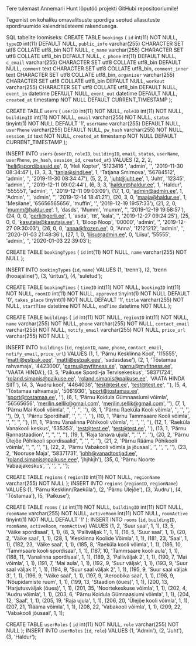 Tere tulemast Annemarii Hunt lõputöö projekti GitHubi repositooriumile!

Tegemist on kohaliku omavalitsuste spordiga seotud allasutuste spordiruumide kalendrisüsteemi rakendusega. 

SQL tabelite loomiseks:
CREATE TABLE `bookings` (
  `id` int(11) NOT NULL,
  `typeID` int(11) DEFAULT NULL,
  `public_info` varchar(255) CHARACTER SET utf8 COLLATE utf8_bin NOT NULL,
  `c_name` varchar(255) CHARACTER SET utf8 COLLATE utf8_bin DEFAULT NULL,
  `c_phone` int(11) DEFAULT NULL,
  `c_email` varchar(255) CHARACTER SET utf8 COLLATE utf8_bin DEFAULT NULL,
  `comment` text CHARACTER SET utf8 COLLATE utf8_bin,
  `comment_inner` text CHARACTER SET utf8 COLLATE utf8_bin,
  `organizer` varchar(255) CHARACTER SET utf8 COLLATE utf8_bin DEFAULT NULL,
  `workout` varchar(255) CHARACTER SET utf8 COLLATE utf8_bin DEFAULT NULL,
  `event_in` datetime DEFAULT NULL,
  `event_out` datetime DEFAULT NULL,
  `created_at` timestamp NOT NULL DEFAULT CURRENT_TIMESTAMP
);

CREATE TABLE `users` (
  `userID` int(11) NOT NULL,
  `roleID` int(11) NOT NULL,
  `buildingID` int(11) NOT NULL,
  `email` varchar(255) NOT NULL,
  `status` tinyint(1) NOT NULL DEFAULT '1',
  `userName` varchar(255) DEFAULT NULL,
  `userPhone` varchar(255) DEFAULT NULL,
  `pw_hash` varchar(255) NOT NULL,
  `session_id` text NOT NULL,
  `created_at` timestamp NOT NULL DEFAULT CURRENT_TIMESTAMP
);

INSERT INTO `users` (`userID`, `roleID`, `buildingID`, `email`, `status`, `userName`, `userPhone`, `pw_hash`, `session_id`, `created_at`) VALUES
(2, 2, 2, 'heli@spordibaasid.ee', 0, 'Heli Kopter', '5123416 ', 'admin', '', '2019-11-30 08:34:47'),
(3, 3, 3, 'tanja@sindi.ee', 1, 'Tatjana Smirnova', '56784512', 'admin', '', '2019-11-30 08:34:47'),
(5, 2, 2, 'juht@juht.ee', 1, 'Juht', '12345', 'admin', '', '2019-12-11 09:02:44'),
(6, 3, 3, 'haldur@haldur.ee', 1, 'Haldur', '555551', 'admin', '', '2019-12-11 09:03:09'),
(17, 1, 0, 'admin@admin.ee', 1, 'Admin', '', 'admin', '', '2019-12-14 18:41:21'),
(20, 3, 0, 'maaja@haldur.ee', 1, 'Mesilane', '65656565656', 'muffin', '', '2019-12-19 19:57:33'),
(21, 2, 0, 'mumm@haldur.ee', 1, 'dasds', 'Mumm', 'mumm', '', '2019-12-19 19:58:57'),
(24, 0, 0, 'gerli@gerli.ee', 1, 'asda', 'ttt', 'kala', '', '2019-12-27 09:24:25'),
(25, 0, 0, 'kasutaja@kasutaja.ee', 1, 'Bloop Noop', '00000', 'admin', '', '2019-12-27 09:30:03'),
(26, 0, 0, 'anna@frozen.ee', 0, 'Anna', '12121212', 'admin', '', '2020-01-03 21:48:36'),
(27, 1, 0, 'liisu@admin.ee', 0, 'Liisu', '55555', 'admin', '', '2020-01-03 22:39:03');

CREATE TABLE `bookingTypes` (
  `id` int(11) NOT NULL,
  `name` varchar(255) NOT NULL
);

INSERT INTO `bookingTypes` (`id`, `name`) VALUES
(1, 'trenn'),
(2, 'trenn (hooajaline)'),
(3, 'üritus'),
(4, 'suletud');

CREATE TABLE `bookingTimes` (
  `timeID` int(11) NOT NULL,
  `bookingID` int(11) NOT NULL,
  `roomID` int(11) NOT NULL,
  `approved` tinyint(1) NOT NULL DEFAULT '0',
  `takes_place` tinyint(1) NOT NULL DEFAULT '1',
  `title` varchar(255) NOT NULL,
  `startTime` datetime NOT NULL,
  `endTime` datetime NOT NULL
);

CREATE TABLE `buildings` (
  `id` int(11) NOT NULL,
  `regionID` int(11) NOT NULL,
  `name` varchar(255) NOT NULL,
  `phone` varchar(255) NOT NULL,
  `contact_email` varchar(255) NOT NULL,
  `notify_email` varchar(255) NOT NULL,
  `price_url` varchar(255) NOT NULL
);

INSERT INTO `buildings` (`id`, `regionID`, `name`, `phone`, `contact_email`, `notify_email`, `price_url`) VALUES
(1, 1, 'Pärnu Kesklinna Kool', '115555', 'matti@estpak.eee', 'matti@estpak.eee', 'sadasdase'),
(2, 1, 'Tõstamaa rahvamaja', '4423000', 'parnu@myfitness.ee', 'parnu@myfitness.ee', 'VAATA HINDA'),
(3, 5, 'Paikuse Spordi-ja Tervisekeskus', '58371724', 'roland.simanis@paikuse.ee', 'roland.simanis@paikuse.ee', 'VAATA HINDA SIIT'),
(4, 3, 'Audru kool', '4464036', 'test@test.ee', 'test@test.ee', ''),
(5, 4, 'Tõstamaa rahvamaja', '5061930', 'sport@tostamaa.ee', 'sport@tostamaa.ee', ''),
(6, 1, 'Pärnu Koidula Gümnaasiumi võimla', '56565656', 'merilin.sellik@gmail.com', 'merilin.sellik@gmail.com', ''),
(7, 1, 'Pärnu Mai Kooli võimla', '', '', '', ''),
(8, 1, 'Pärnu Raeküla Kooli võimla', '', '', '', ''),
(9, 1, 'Pärnu Spordihall', '', '', '', ''),
(10, 1, 'Pärnu Tammsaare Kooli võimla', '', '', '', ''),
(11, 1, 'Pärnu Vanalinna Põhikooli võimla', '', '', '', ''),
(12, 1, 'Raeküla Vanakooli keskus', '535353', 'test@test.ee', 'test@test.ee', ''),
(13, 1, 'Pärnu Rannastaadion', '', '', '', ''),
(19, 1, 'Raja tänava ujula', '', '', '', ''),
(20, 2, 'Pärnu Ülejõe Põhikooli spordisaalid', '', '', '', ''),
(21, 2, 'Pärnu Rääma Põhikooli võimla', '', '', '', ''),
(22, 2, 'Pärnu Vabakooli võimla ja jõusaal', '', '', '', ''),
(23, 2, 'Nooruse Maja', '58371731', 'johh@vanadtostjad.ee', 'roland.simanis@paikuse.eee', 'jhjhkjh'),
(35, 0, 'Pärnu Noorte Vabaajakeskus', '', '', '', '');

CREATE TABLE `regions` (
  `regionID` int(11) NOT NULL,
  `regionName` varchar(255) NOT NULL
);
INSERT INTO `regions` (`regionID`, `regionName`) VALUES
(1, 'Pärnu Kesklinn/Raeküla'),
(2, 'Pärnu Ülejõe'),
(3, 'Audru'),
(4, 'Tõstamaa'),
(5, 'Paikuse');


CREATE TABLE `rooms` (
  `id` int(11) NOT NULL,
  `buildingID` int(11) NOT NULL,
  `roomName` varchar(255) NOT NULL,
  `activeRoom` int(11) NOT NULL,
  `roomActive` tinyint(1) NOT NULL DEFAULT '1'
);
INSERT INTO `rooms` (`id`, `buildingID`, `roomName`, `activeRoom`, `roomActive`) VALUES
(1, 2, 'Suur saal', 1, 1),
(3, 5, 'Väike spordisaal', 1, 1),
(8, 3, 'Palliväljak 1', 1, 1),
(16, 5, 'Suur saal', 1, 1),
(20, 2, 'Väike saal', 1, 1),
(28, 1, 'Kesklinna Koolide Võimla', 1, 1),
(181, 23, 'Saal', 1, 1),
(182, 23, 'Väike saal', 1, 1),
(185, 8, 'Raeküla kooli võimla', 1, 1),
(186, 10, 'Tammsaare kooli spordisaal', 1, 1),
(187, 10, 'Tammsaare kooli aula', 1, 1),
(188, 11, 'Vanalinna spordisaal', 1, 1),
(189, 3, 'Palliväljak 2', 1, 1),
(190, 7, 'Mai võimla', 1, 1),
(191, 7, 'Mai aula', 1, 1),
(192, 9, 'Suur väljak', 1, 1),
(193, 9, 'Suur saal väljak 1', 1, 1),
(194, 9, 'Suur saal väljak 2', 1, 1),
(195, 9, 'Suur saal väljak 3', 1, 1),
(196, 9, 'Väike saal', 1, 1),
(197, 9, 'Aeroobika saal', 1, 1),
(198, 9, 'Nõupidamiste ruum', 1, 1),
(199, 13, 'Staadion (õues)', 1, 1),
(200, 13, 'Harjutusväljak (õues)', 1, 1),
(201, 35, 'Noortekeskuse võimla', 1, 1),
(202, 4, 'Audru võimla', 1, 1),
(203, 6, 'Pärnu Koidula Gümnaasiumi võimla', 1, 1),
(204, 12, 'Saal', 1, 1),
(205, 19, 'Raja ujula', 1, 1),
(206, 20, 'Ülejõe kooli võimla', 1, 1),
(207, 21, 'Rääma võimla', 1, 1),
(208, 22, 'Vabakooli võimla', 1, 1),
(209, 22, 'Vabakooli jõusaal', 1, 1);


CREATE TABLE `userRoles` (
  `id` int(11) NOT NULL,
  `role` varchar(255) NOT NULL
);
INSERT INTO `userRoles` (`id`, `role`) VALUES
(1, 'Admin'),
(2, 'Juht'),
(3, 'Haldur');
